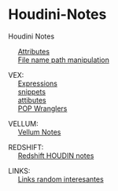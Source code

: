 # Houdini-Notes
Houdini Notes <br />

&nbsp;&nbsp;&nbsp;&nbsp;  [Attributes](Attributes.md) <br />
&nbsp;&nbsp;&nbsp;&nbsp;  [File name path manipulation](image_names_handling.md) <br />


VEX: <br />
&nbsp;&nbsp;&nbsp;&nbsp;  [Expressions](VEX_expressions.md) <br />
&nbsp;&nbsp;&nbsp;&nbsp;  [snippets](VEX_snippets.md) <br />
&nbsp;&nbsp;&nbsp;&nbsp;  [attibutes](Attributes.md) <br />
&nbsp;&nbsp;&nbsp;&nbsp;  [POP Wranglers](VEX_POP_wrangler.md) <br />

VELLUM: <br />
&nbsp;&nbsp;&nbsp;&nbsp;  [Vellum Notes](VELLUM_notes.md) <br />


REDSHIFT: <br />
&nbsp;&nbsp;&nbsp;&nbsp;  [Redshift HOUDIN notes](Redshift_notes.md) <br />

LINKS: <br />
&nbsp;&nbsp;&nbsp;&nbsp;  [Links random interesantes](Interesting_LINKS.md) <br />

